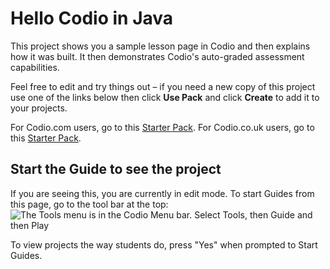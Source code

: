 # Hello Codio in Java
This project shows you a sample lesson page in Codio and then explains how it was built. It then demonstrates Codio's auto-graded assessment capabilities.

Feel free to edit and try things out – if you need a new copy of this project use one of the links below then click **Use Pack** and click **Create** to add it to your projects.


For Codio.com users, go to this [Starter Pack](https://codio.com/home/starter-packs/4bbb2b94-8357-400e-a476-e12a16972a44).
For Codio.co.uk users, go to this [Starter Pack](https://codio.co.uk/home/starter-packs/da954a82-213e-46c7-a225-47be1cc7549d).



## Start the Guide to see the project
If you are seeing this, you are currently in edit mode. To start Guides from this page, go to the tool bar at the top:
![The Tools menu is in the Codio Menu bar. Select Tools, then Guide and then Play](.guides/img/playGuide.png)

To view projects the way students do, press "Yes" when prompted to Start Guides.